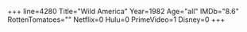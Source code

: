 +++
line=4280
Title="Wild America"
Year=1982
Age="all"
IMDb="8.6"
RottenTomatoes=""
Netflix=0
Hulu=0
PrimeVideo=1
Disney=0
+++

